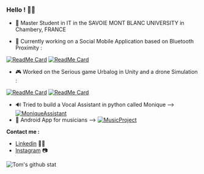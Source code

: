 ### Hello ! 👋😁

- 🌱 Master Student in IT in the SAVOIE MONT BLANC UNIVERSITY in Chambery, FRANCE 

- 📱 Currently working on a Social Mobile Application based on Bluetooth Proximity :

[![ReadMe Card](https://github-readme-stats.vercel.app/api/pin/?username=TomLeCollegue&repo=ProximityV2)](https://github.com/TomLeCollegue/ProximityV2)
[![ReadMe Card](https://github-readme-stats.vercel.app/api/pin/?username=TomLeCollegue&repo=ProximityServer)](https://github.com/TomLeCollegue/ProximityServer)

- 🎮  Worked on the Serious game Urbalog in Unity and a drone Simulation :

[![ReadMe Card](https://github-readme-stats.vercel.app/api/pin/?username=TomLeCollegue&repo=UrbalogUnity)](https://github.com/TomLeCollegue/UrbalogUnity)
[![ReadMe Card](https://github-readme-stats.vercel.app/api/pin/?username=TomLeCollegue&repo=DroneSimulation)](https://github.com/TomLeCollegue/DroneSimulation)

- 🔊  Tried to build a Vocal Assistant in python called Monique --> [![MoniqueAssistant](https://img.shields.io/static/v1?label=Project:&message=MoniqueAssistant&color=Blue)](https://github.com/TomLeCollegue/MoniqueAssistant)
- 🎸  Android App for musicians --> [![MusicProject](https://img.shields.io/static/v1?label=Project:&message=MusicApp&color=Blue)](https://github.com/TomLeCollegue/ProjetMobileMusique)

**Contact me :**
- <a href="https://www.linkedin.com/in/tom-kubasik-4a619a195/">Linkedin</a> 👨‍💼
- <a href="https://www.instagram.com/tomkubasik/">Instagram</a> 📷
<div>
    <a>
        <img alt="Tom's github stat" src="https://github-readme-stats.vercel.app/api?username=TomLeCollegue&count_private=true&show_icons=true&theme=dark&include_all_commits=true" />
    </a>
</div>
